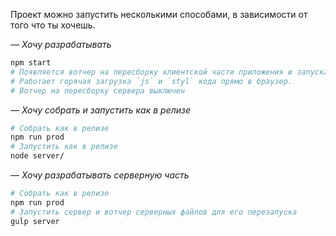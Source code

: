 Проект можно запустить несколькими способами, в зависимости от того что ты хочешь.

*— Хочу разрабатывать*

```bash
npm start
# Появляется вотчер на пересборку клиентской части приложения и запускается node-сервер
# Работает горячая загрузка `js` и `styl` кода прямо в браузер.
# Вотчер на пересборку сервера выключен
```

*— Хочу собрать и запустить как в релизе*

```bash
# Собрать как в релизе
npm run prod
# Запустить как в релизе
node server/
```

*— Хочу разрабатывать серверную часть*

```bash
# Собрать как в релизе
npm run prod
# Запустить сервер и вотчер серверных файлов для его перезапуска
gulp server
```
